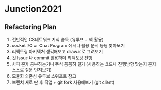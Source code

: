 # Junction2021

## Refactoring Plan
1. 전반적인 CS네트워크 지식 습득 (유투브 + 책 활용)
2. socket I/O or Chat Program 예시나 활용 문서 등등 찾아보기 
3. 리팩토링 아키텍쳐 생각해보고 draw.io로 그려보기 
4. 깃 Issue 나 commit 활용하며 리팩토링 진행 
5. 차피 혼자 공부하는거니 주석 꼼꼼히 달기 (사용하는 코드나 진행방향 맞는지 혼자 스스로 질문 던져보기)
6. 모듈화 의존성 유투브 스위프트 참고 
7. 브랜치 새로 딴 후 작업 + git fork 사용해보기  (git client)
